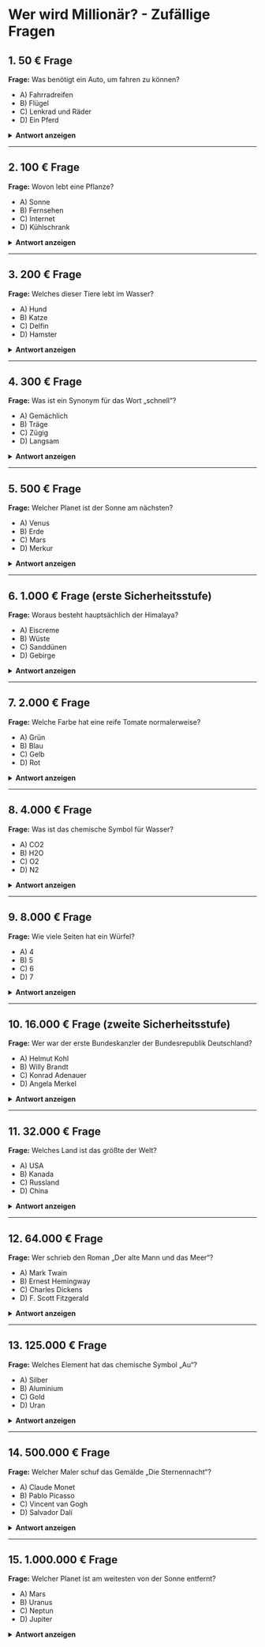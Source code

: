 # Wer wird Millionär? - Zufällige Fragen

## 1. 50 € Frage
**Frage:** Was benötigt ein Auto, um fahren zu können?  
- A) Fahrradreifen  
- B) Flügel  
- C) Lenkrad und Räder  
- D) Ein Pferd  

<details>
<summary><b>Antwort anzeigen</b></summary>
**C) Lenkrad und Räder**
</details>

---

## 2. 100 € Frage
**Frage:** Wovon lebt eine Pflanze?  
- A) Sonne  
- B) Fernsehen  
- C) Internet  
- D) Kühlschrank  

<details>
<summary><b>Antwort anzeigen</b></summary>
**A) Sonne**
</details>

---

## 3. 200 € Frage
**Frage:** Welches dieser Tiere lebt im Wasser?  
- A) Hund  
- B) Katze  
- C) Delfin  
- D) Hamster  

<details>
<summary><b>Antwort anzeigen</b></summary>
**C) Delfin**
</details>

---

## 4. 300 € Frage
**Frage:** Was ist ein Synonym für das Wort „schnell“?  
- A) Gemächlich  
- B) Träge  
- C) Zügig  
- D) Langsam  

<details>
<summary><b>Antwort anzeigen</b></summary>
**C) Zügig**
</details>

---

## 5. 500 € Frage
**Frage:** Welcher Planet ist der Sonne am nächsten?  
- A) Venus  
- B) Erde  
- C) Mars  
- D) Merkur  

<details>
<summary><b>Antwort anzeigen</b></summary>
**D) Merkur**
</details>

---

## 6. 1.000 € Frage (erste Sicherheitsstufe)
**Frage:** Woraus besteht hauptsächlich der Himalaya?  
- A) Eiscreme  
- B) Wüste  
- C) Sanddünen  
- D) Gebirge  

<details>
<summary><b>Antwort anzeigen</b></summary>
**D) Gebirge**
</details>

---

## 7. 2.000 € Frage
**Frage:** Welche Farbe hat eine reife Tomate normalerweise?  
- A) Grün  
- B) Blau  
- C) Gelb  
- D) Rot  

<details>
<summary><b>Antwort anzeigen</b></summary>
**D) Rot**
</details>

---

## 8. 4.000 € Frage
**Frage:** Was ist das chemische Symbol für Wasser?  
- A) CO2  
- B) H2O  
- C) O2  
- D) N2  

<details>
<summary><b>Antwort anzeigen</b></summary>
**B) H2O**
</details>

---

## 9. 8.000 € Frage
**Frage:** Wie viele Seiten hat ein Würfel?  
- A) 4  
- B) 5  
- C) 6  
- D) 7  

<details>
<summary><b>Antwort anzeigen</b></summary>
**C) 6**
</details>

---

## 10. 16.000 € Frage (zweite Sicherheitsstufe)
**Frage:** Wer war der erste Bundeskanzler der Bundesrepublik Deutschland?  
- A) Helmut Kohl  
- B) Willy Brandt  
- C) Konrad Adenauer  
- D) Angela Merkel  

<details>
<summary><b>Antwort anzeigen</b></summary>
**C) Konrad Adenauer**
</details>

---

## 11. 32.000 € Frage
**Frage:** Welches Land ist das größte der Welt?  
- A) USA  
- B) Kanada  
- C) Russland  
- D) China  

<details>
<summary><b>Antwort anzeigen</b></summary>
**C) Russland**
</details>

---

## 12. 64.000 € Frage
**Frage:** Wer schrieb den Roman „Der alte Mann und das Meer“?  
- A) Mark Twain  
- B) Ernest Hemingway  
- C) Charles Dickens  
- D) F. Scott Fitzgerald  

<details>
<summary><b>Antwort anzeigen</b></summary>
**B) Ernest Hemingway**
</details>

---

## 13. 125.000 € Frage
**Frage:** Welches Element hat das chemische Symbol „Au“?  
- A) Silber  
- B) Aluminium  
- C) Gold  
- D) Uran  

<details>
<summary><b>Antwort anzeigen</b></summary>
**C) Gold**
</details>

---

## 14. 500.000 € Frage
**Frage:** Welcher Maler schuf das Gemälde „Die Sternennacht“?  
- A) Claude Monet  
- B) Pablo Picasso  
- C) Vincent van Gogh  
- D) Salvador Dalí  

<details>
<summary><b>Antwort anzeigen</b></summary>
**C) Vincent van Gogh**
</details>

---

## 15. 1.000.000 € Frage
**Frage:** Welcher Planet ist am weitesten von der Sonne entfernt?  
- A) Mars  
- B) Uranus  
- C) Neptun  
- D) Jupiter  

<details>
<summary><b>Antwort anzeigen</b></summary>
**C) Neptun**
</details>
